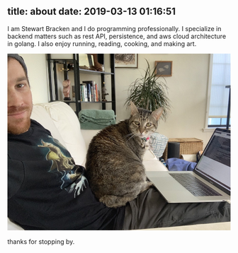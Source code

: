 title: about
date: 2019-03-13 01:16:51
---
I am Stewart Bracken and I do programming professionally. I specialize in backend matters such as rest API, persistence, and aws cloud architecture in golang. I also enjoy running, reading, cooking, and making art.

![](/images/min-and-me-coding-1000.jpg)

thanks for stopping by.